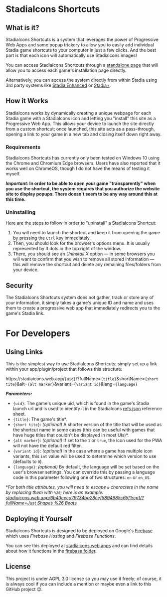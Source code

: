# StadiaIcons Shortcuts

## What is it?
StadiaIcons Shortcuts is a system that leverages the power of Progressive Web Apps and some popup trickery to allow you to easily add individual Stadia game shortcuts to your computer in just a few clicks. And the best part is that each icon will automatically use StadiaIcons images!

You can access StadiaIcons Shortcuts through a [standalone page](https://stadiaicons.web.app/) that will allow you to access each game's installation page directly.

Alternatively, you can access the system directly from within Stadia using 3rd party systems like [Stadia Enhanced](https://chrome.google.com/webstore/detail/stadia-enhanced/ldeakaihfnkjmelifgmbmjlphdfncbfg) or [Stadia+](https://chrome.google.com/webstore/detail/stadia%20-extension/bbhmnnecicphphjamhdefpagipoegijd).

## How it Works
StadiaIcons works by dynamically creating a unique webpage for each Stadia game with a StadiaIcons icon and letting you "install" this site as a Progressive Web App. This allows your device to launch the site directly from a custom shortcut; once launched, this site acts as a pass-through, opening a link to your game in a new tab and closing itself down right away.

### Requirements
StadiaIcons Shortcuts has currently only been tested on Windows 10 using the Chrome and Chromium Edge browsers. Users have also reported that it works well on ChromeOS, though I do not have the means of testing it myself.

***Important:* In order to be able to open your game "transparently" when you use the shortcut, the system requires that you authorize the website site to display popups. There doesn't seem to be any way around this at this time.**

### Uninstalling
Here are the steps to follow in order to "uninstall" a StadiaIcons Shortcut:

1. You will need to launch the shortcut and keep it from opening the game by pressing the `Ctrl` key immediately.
2. Then, you should look for the browser's options menu. It is usually represented by 3 dots in the top right of the window.
3. There, you should see an *Uninstall X* option — in some browsers you will want to confirm that you wish to remove all stored information — this will remove the shortcut and delete any remaining files/folders from your device.

## Security
The StadiaIcons Shortcuts system does not gather, track or store any of your information, it simply takes a game's unique ID and name and uses them to create a progressive web app that immediately redirects you to the game's Stadia link.

# For Developers

## Using Links

This is the simplest way to use StadiaIcons Shortcuts: simply set up a link within your app/plugin/project that follows this structure:

https://<span></span>stadiaicons<span></span>.web<span></span>.app/`{uid}`/?fullName=`{title}`&shortName=`{short tite}`&alt=`{alt marker}`&variant=`{variant id}`&lang=`{language}`

***Parameters:***
* `{uid}`: The game's unique uid, which is found in the game's Stadia launch url and is used to identify it in the StadiaIcons [refs.json](/refs.json) reference sheet.
* `{title}`: The game's title*.
* `{short tite}`: *(optional)* A shorter version of the title that will be used as the shortcut name in some cases (this can be useful with games that have huge titles that couldn't be displayed in most UIs)*.
* `{alt marker}`: *(optional)* If set to the `1` or `true`, the icon used for the PWA will not have the default red filter.
* `{variant id}`: *(optional)* In the case where a game has multiple icon variants, this `int` value will be used to determine which version to use (defaults to `0`).
* `{language}`: *(optional)* By default, the language will be set based on the user's browser settings. You can override this by passing a language code in this parameter following one of two structures: `en` or `en_US`.

**For both title attributes, you will need to escape `&` characters in the name by replacing them with `%26`; here is an example: [stadiaicons.web.app/6b43cecd79734ba28cef5894985c65f1rcp1/?fullName=Just Shapes %26 Beats](https://stadiaicons.web.app/6b43cecd79734ba28cef5894985c65f1rcp1/?fullName=Just%20Shapes%20%26%20Beats)*

## Deploying it Yourself

StadiaIcons Shortcuts is designed to be deployed on Google's [Firebase](https://firebase.google.com) which uses *Firebase Hosting* and *Firebase Functions*.

You can see this deployed at [stadiaicons.web.apps](https://stadiaicons.web.apps) and can find details about how it functions in the [firebase folder](firebase).

## License

This project is under AGPL 3.0 license so you may use it freely; of course, it is always cool if you can include a mention or maybe even a link to this GitHub project :wink:.
